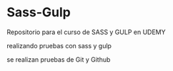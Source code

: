 # Sass-Gulp
Repositorio para el curso de SASS y GULP en UDEMY

realizando pruebas con sass y gulp

se realizan pruebas de Git y Github
